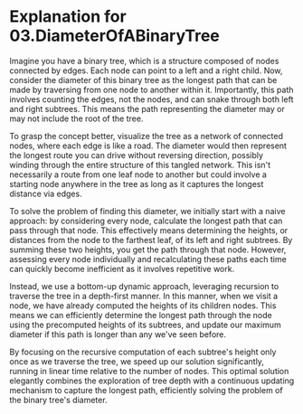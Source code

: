 # Explanation for 03.DiameterOfABinaryTree

Imagine you have a binary tree, which is a structure composed of nodes connected by edges. Each node can point to a left and a right child. Now, consider the diameter of this binary tree as the longest path that can be made by traversing from one node to another within it. Importantly, this path involves counting the edges, not the nodes, and can snake through both left and right subtrees. This means the path representing the diameter may or may not include the root of the tree.

To grasp the concept better, visualize the tree as a network of connected nodes, where each edge is like a road. The diameter would then represent the longest route you can drive without reversing direction, possibly winding through the entire structure of this tangled network. This isn't necessarily a route from one leaf node to another but could involve a starting node anywhere in the tree as long as it captures the longest distance via edges.

To solve the problem of finding this diameter, we initially start with a naive approach: by considering every node, calculate the longest path that can pass through that node. This effectively means determining the heights, or distances from the node to the farthest leaf, of its left and right subtrees. By summing these two heights, you get the path through that node. However, assessing every node individually and recalculating these paths each time can quickly become inefficient as it involves repetitive work.

Instead, we use a bottom-up dynamic approach, leveraging recursion to traverse the tree in a depth-first manner. In this manner, when we visit a node, we have already computed the heights of its children nodes. This means we can efficiently determine the longest path through the node using the precomputed heights of its subtrees, and update our maximum diameter if this path is longer than any we've seen before. 

By focusing on the recursive computation of each subtree's height only once as we traverse the tree, we speed up our solution significantly, running in linear time relative to the number of nodes. This optimal solution elegantly combines the exploration of tree depth with a continuous updating mechanism to capture the longest path, efficiently solving the problem of the binary tree's diameter.